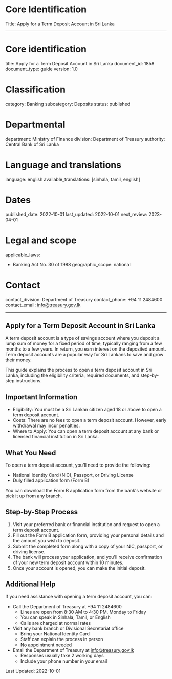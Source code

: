# Core Identification
Title: Apply for a Term Deposit Account in Sri Lanka

---
# Core identification
title: Apply for a Term Deposit Account in Sri Lanka
document_id: 1858
document_type: guide
version: 1.0

# Classification
category: Banking
subcategory: Deposits
status: published

# Departmental
department: Ministry of Finance
division: Department of Treasury
authority: Central Bank of Sri Lanka

# Language and translations
language: english
available_translations: [sinhala, tamil, english]

# Dates
published_date: 2022-10-01
last_updated: 2022-10-01
next_review: 2023-04-01

# Legal and scope
applicable_laws:
 - Banking Act No. 30 of 1988
geographic_scope: national

# Contact
contact_division: Department of Treasury
contact_phone: +94 11 2484600
contact_email: info@treasury.gov.lk

---

## Apply for a Term Deposit Account in Sri Lanka

A term deposit account is a type of savings account where you deposit a lump sum of money for a fixed period of time, typically ranging from a few months to a few years. In return, you earn interest on the deposited amount. Term deposit accounts are a popular way for Sri Lankans to save and grow their money.

This guide explains the process to open a term deposit account in Sri Lanka, including the eligibility criteria, required documents, and step-by-step instructions.

## Important Information

- Eligibility: You must be a Sri Lankan citizen aged 18 or above to open a term deposit account.
- Costs: There are no fees to open a term deposit account. However, early withdrawal may incur penalties.
- Where to Apply: You can open a term deposit account at any bank or licensed financial institution in Sri Lanka.

## What You Need

To open a term deposit account, you'll need to provide the following:

- National Identity Card (NIC), Passport, or Driving License
- Duly filled application form (Form B)

You can download the Form B application form from the bank's website or pick it up from any branch.

## Step-by-Step Process

1. Visit your preferred bank or financial institution and request to open a term deposit account.
2. Fill out the Form B application form, providing your personal details and the amount you wish to deposit.
3. Submit the completed form along with a copy of your NIC, passport, or driving license.
4. The bank will process your application, and you'll receive confirmation of your new term deposit account within 10 minutes.
5. Once your account is opened, you can make the initial deposit.

## Additional Help

If you need assistance with opening a term deposit account, you can:

- Call the Department of Treasury at +94 11 2484600
    - Lines are open from 8:30 AM to 4:30 PM, Monday to Friday
    - You can speak in Sinhala, Tamil, or English
    - Calls are charged at normal rates
- Visit any bank branch or Divisional Secretariat office
    - Bring your National Identity Card
    - Staff can explain the process in person
    - No appointment needed
- Email the Department of Treasury at info@treasury.gov.lk
    - Responses usually take 2 working days
    - Include your phone number in your email

Last Updated: 2022-10-01